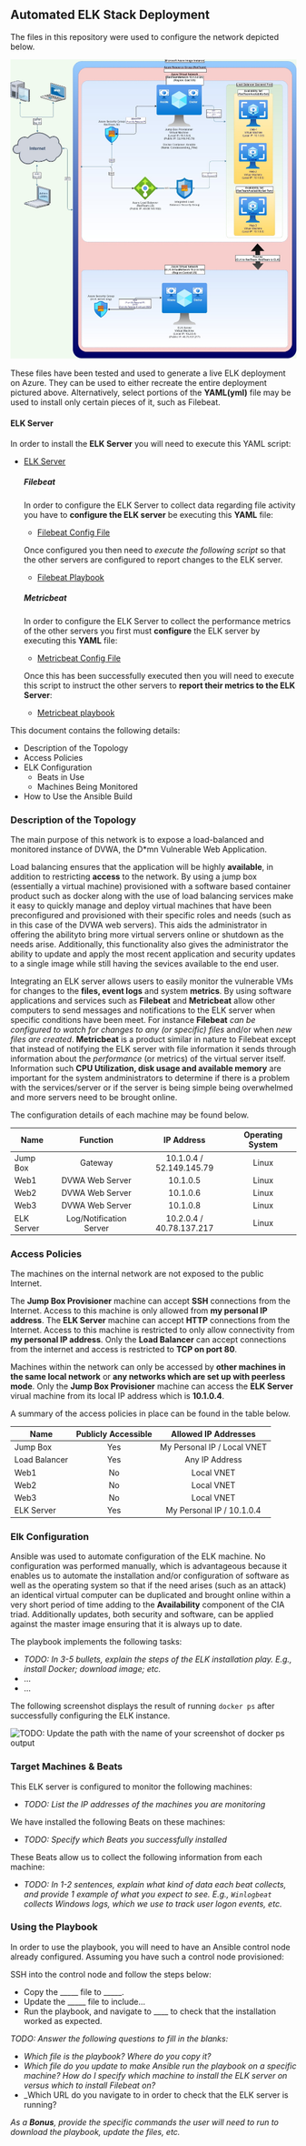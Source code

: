 ## Automated ELK Stack Deployment

The files in this repository were used to configure the network depicted below.

![](https://github.com/4SHAKOYA/CyberSecurity/blob/main/Diagrams/Module13-ELK-Server.jpg)


These files have been tested and used to generate a live ELK deployment on Azure. They can be used to either recreate the entire deployment pictured above. Alternatively, select portions of the **YAML(yml)** file may be used to install only certain pieces of it, such as Filebeat.

#### ELK Server
In order to install the **ELK Server** you will need to execute this YAML script:

  - [ELK Server](https://github.com/4SHAKOYA/CyberSecurity/blob/main/Ansible/install-elk.yml)

    ##### Filebeat
    In order to configure the ELK Server to collect data regarding file activity you have to **configure the ELK server** be executing this **YAML** file:
    
      - [Filebeat Config File](https://github.com/4SHAKOYA/CyberSecurity/blob/main/Ansible/filebeat-config.yml)
    
    Once configured you then need to *execute the following script* so that the other servers are configured to report changes to the ELK server.
    
      - [Filebeat Playbook](https://github.com/4SHAKOYA/CyberSecurity/blob/main/Ansible/filebeat-playbook.yml)

    ##### Metricbeat
    In order to configure the ELK Server to collect the performance metrics of the other servers you first must **configure** the ELK server by executing this **YAML** file:

      - [Metricbeat Config File](https://github.com/4SHAKOYA/CyberSecurity/blob/main/Ansible/metricbeat-config.yml)

    Once this has been successfully executed then you will need to execute this script to instruct the other servers to **report their metrics to the ELK Server**:
 
      - [Metricbeat playbook](https://github.com/4SHAKOYA/CyberSecurity/blob/main/Ansible/metricbeat-playbook.yml)



This document contains the following details:
- Description of the Topology
- Access Policies
- ELK Configuration
  - Beats in Use
  - Machines Being Monitored
- How to Use the Ansible Build


### Description of the Topology

The main purpose of this network is to expose a load-balanced and monitored instance of DVWA, the D*mn Vulnerable Web Application.

Load balancing ensures that the application will be highly **available**, in addition to restricting **access** to the network.  By using a jump box (essentially a virtual machine) provisioned with a software based container product such as docker along with the use of load balancing services make it easy to quickly manage and deploy virtual machines that have been preconfigured and provisioned with their specific roles and needs (such as in this case of the DVWA web servers).  This aids the administrator in offering the abilityto bring more virtual servers online or shutdown as the needs arise.  Additionally, this functionality also gives the administrator the ability to update and apply the most recent application and security updates to a single image while still having the sevices available to the end user.

Integrating an ELK server allows users to easily monitor the vulnerable VMs for changes to the **files, event logs** and system **metrics**.  By using software applications and services such as **Filebeat** and **Metricbeat** allow other computers to send messages and notifications to the ELK server when specific conditions have been meet.  For instance **Filebeat** *can be configured to watch for changes to any (or specific) files* and/or when *new files are created*. **Metricbeat** is a product similar in nature to Filebeat except that instead of notifying the ELK server with file information it sends through information about the *performance* (or metrics) of the virtual server itself.  Information such **CPU Utilization, disk usage and available memory** are important for the system andministrators to determine if there is a problem with the services/server or if the server is being simple being overwhelmed and more servers need to be brought online.

The configuration details of each machine may be found below.


| Name          |          Function         |          IP Address          | Operating System |
|---------------|:-------------------------:|:----------------------------:|:----------------:|
| Jump Box      |          Gateway          |   10.1.0.4 / 52.149.145.79   |      Linux       |
| Web1          |      DVWA Web Server      |           10.1.0.5           |      Linux       |
| Web2          |      DVWA Web Server      |           10.1.0.6           |      Linux       |
| Web3          |      DVWA Web Server      |           10.1.0.8           |      Linux       |
| ELK Server    |  Log/Notification Server  |   10.2.0.4 / 40.78.137.217   |      Linux       |



### Access Policies

The machines on the internal network are not exposed to the public Internet. 

The **Jump Box Provisioner** machine can accept **SSH** connections from the Internet. Access to this machine is only allowed from **my personal IP address**. The **ELK Server** machine can accept **HTTP** connections from the Internet. Access to this machine is restricted to only allow connectivity from **my personal IP address**. Only the **Load Balancer** can accept connections from the internet and access is restricted to **TCP on port 80**.

Machines within the network can only be accessed by **other machines in the same local network** or **any networks which are set up with peerless mode**.  Only the **Jump Box Provisioner** machine can access the **ELK Server** virual machine from its local IP address which is **10.1.0.4**.


A summary of the access policies in place can be found in the table below.

| Name          |   Publicly Accessible   |     Allowed IP Addresses    |
|---------------|:-----------------------:|:---------------------------:|
| Jump Box      |           Yes           | My Personal IP / Local VNET |
| Load Balancer |           Yes           |        Any IP Address       |
| Web1          |            No           |          Local VNET         |
| Web2          |            No           |          Local VNET         |
| Web3          |            No           |          Local VNET         |
| ELK Server    |           Yes           |  My Personal IP / 10.1.0.4  |


### Elk Configuration

Ansible was used to automate configuration of the ELK machine. No configuration was performed manually, 
which is advantageous because it enables us to automate the installation and/or configuration of software 
as well as the operating system so that if the need arises (such as an attack) an identical virtual computer 
can be duplicated and brought online within a very short period of time adding to the **Availability** 
component of the CIA triad.  Additionally updates, both security and software, can be applied against 
the master image ensuring that it is always up to date.


The playbook implements the following tasks:
- _TODO: In 3-5 bullets, explain the steps of the ELK installation play. E.g., install Docker; download image; etc._
- ...
- ...

The following screenshot displays the result of running `docker ps` after successfully configuring the ELK instance.

![TODO: Update the path with the name of your screenshot of docker ps output](Images/docker_ps_output.png)

### Target Machines & Beats
This ELK server is configured to monitor the following machines:
- _TODO: List the IP addresses of the machines you are monitoring_

We have installed the following Beats on these machines:
- _TODO: Specify which Beats you successfully installed_

These Beats allow us to collect the following information from each machine:
- _TODO: In 1-2 sentences, explain what kind of data each beat collects, and provide 1 example of what you expect to see. E.g., `Winlogbeat` collects Windows logs, which we use to track user logon events, etc._

### Using the Playbook
In order to use the playbook, you will need to have an Ansible control node already configured. Assuming you have such a control node provisioned: 

SSH into the control node and follow the steps below:
- Copy the _____ file to _____.
- Update the _____ file to include...
- Run the playbook, and navigate to ____ to check that the installation worked as expected.

_TODO: Answer the following questions to fill in the blanks:_
- _Which file is the playbook? Where do you copy it?_
- _Which file do you update to make Ansible run the playbook on a specific machine? How do I specify which machine to install the ELK server on versus which to install Filebeat on?_
- _Which URL do you navigate to in order to check that the ELK server is running?

_As a **Bonus**, provide the specific commands the user will need to run to download the playbook, update the files, etc._
